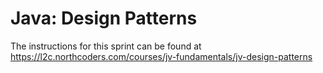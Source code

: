 # Java: Design Patterns

The instructions for this sprint can be found at https://l2c.northcoders.com/courses/jv-fundamentals/jv-design-patterns